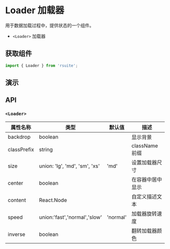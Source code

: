 # Loader 加载器 [<i class="icon icon-edit2" ></i>](https://github.com/rsuite/rsuite.github.io/blob/master/src/components/loader/index.md)

用于数据加载过程中，提供状态的一个组件。

- `<Loader>` 加载器



## 获取组件


```js
import { Loader } from 'rsuite';
```


## 演示

<!--{demo}-->

## API

### `<Loader>`


| 属性名称        | 类型                            | 默认值      | 描述           |
|-------------|-------------------------------|----------|--------------|
| backdrop    | boolean                       |          | 显示背景         |
| classPrefix | string                        |          | className 前缀 |
| size        | union: 'lg', 'md', 'sm', 'xs' | 'md'     | 设置加载器尺寸      |
| center      | boolean                       |          | 在容器中居中显示     |
| content     | React.Node                    |          | 自定义描述文本      |
| speed       | union:'fast','normal','slow'  | 'normal' | 加载器旋转速度      |
| inverse     | boolean                       |          | 翻转加载器颜色      |